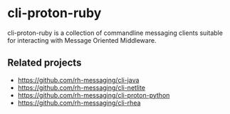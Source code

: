 # cli-proton-ruby
cli-proton-ruby is a collection of commandline messaging clients suitable for interacting with Message Oriented Middleware.

## Related projects

* https://github.com/rh-messaging/cli-java
* https://github.com/rh-messaging/cli-netlite
* https://github.com/rh-messaging/cli-proton-python
* https://github.com/rh-messaging/cli-rhea
